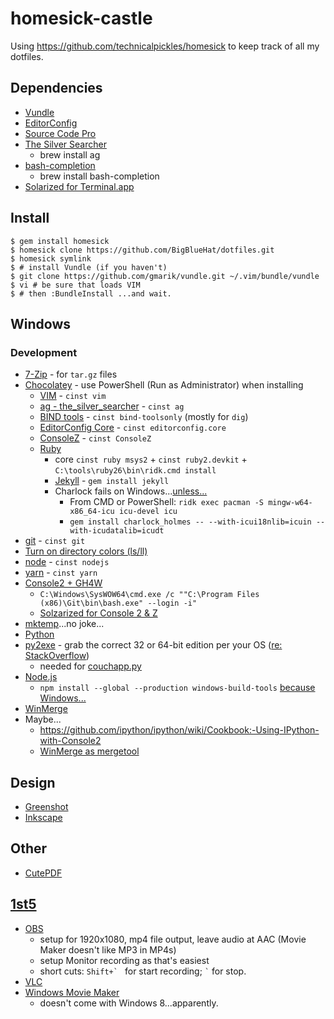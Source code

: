 homesick-castle
===============

Using https://github.com/technicalpickles/homesick to keep track of all my
dotfiles.

## Dependencies

* [Vundle](https://github.com/gmarik/vundle)
* [EditorConfig](http://editorconfig.org/)
* [Source Code Pro](https://github.com/adobe-fonts/source-code-pro/releases)
* [The Silver Searcher](https://github.com/ggreer/the_silver_searcher)
  * brew install ag
* [bash-completion](http://bash-completion.alioth.debian.org/)
  * brew install bash-completion
* [Solarized for Terminal.app](https://github.com/tomislav/osx-terminal.app-colors-solarized)

## Install

    $ gem install homesick
    $ homesick clone https://github.com/BigBlueHat/dotfiles.git
    $ homesick symlink
    $ # install Vundle (if you haven't)
    $ git clone https://github.com/gmarik/vundle.git ~/.vim/bundle/vundle
    $ vi # be sure that loads VIM
    $ # then :BundleInstall ...and wait.

## Windows

### Development

* [7-Zip](http://www.7-zip.org/) - for `tar.gz` files
* [Chocolatey](http://chocolatey.org/) - use PowerShell (Run as Administrator) when installing
  * [VIM](http://www.vim.org/) - `cinst vim`
  * [ag - the_silver_searcher](https://github.com/ggreer/the_silver_searcher/wiki/Windows) - `cinst ag`
  * [BIND tools](https://chocolatey.org/packages/bind-toolsonly) - `cinst bind-toolsonly` (mostly for `dig`)
  * [EditorConfig Core](http://chocolatey.org/packages/editorconfig.core) - `cinst editorconfig.core`
  * [ConsoleZ](https://github.com/cbucher/console#consolez) - `cinst ConsoleZ`
  * [Ruby](http://rubyinstaller.org/downloads/)
    * core `cinst ruby msys2` + `cinst ruby2.devkit` + `C:\tools\ruby26\bin\ridk.cmd install`
    * [Jekyll](http://jekyllrb.com/) - `gem install jekyll`
    * Charlock fails on Windows...[unless...](https://github.com/brianmario/charlock_holmes/issues/84#issuecomment-478335029)
      * From CMD or PowerShell: `ridk exec pacman -S mingw-w64-x86_64-icu icu-devel icu`
      * `gem install charlock_holmes -- --with-icui18nlib=icuin --with-icudatalib=icudt`
* [git](https://git-scm.com) - `cinst git`
* [Turn on directory colors (ls/ll)](https://stackoverflow.com/questions/14049896/setting-colors-for-ls-in-git-bash-on-windows)
* [node](https://nodejs.org/) - `cinst nodejs`
* [yarn](https://yarnpkg.com/) - `cinst yarn`
* [Console2 + GH4W](http://nickberardi.com/using-git-bash-in-console2/)
  * `C:\Windows\SysWOW64\cmd.exe /c ""C:\Program Files (x86)\Git\bin\bash.exe" --login -i"`
  * [Solzarized for Console 2 & Z](https://github.com/stevenharman/console2-solarized)
* [mktemp](http://gnuwin32.sourceforge.net/packages/mktemp.htm)...no joke...
* [Python](https://www.python.org/downloads/windows/)
* [py2exe](http://sourceforge.net/projects/py2exe/files/py2exe/0.6.9/py2exe-0.6.9.win32-py2.7.exe/download) - grab the correct 32 or 64-bit edition per your OS ([re: StackOverflow](http://stackoverflow.com/questions/11288923/cannot-install-py2exe-with-python-2-7))
  * needed for [couchapp.py](http://github.com/couchapp/couchapp)
* [Node.js](http://nodejs.org/)
  * `npm install --global --production windows-build-tools` [because Windows...](https://github.com/nodejs/node-gyp#on-windows)
* [WinMerge](http://winmerge.org/)
* Maybe...
  * https://github.com/ipython/ipython/wiki/Cookbook:-Using-IPython-with-Console2
  * [WinMerge as mergetool](https://gist.github.com/shawndumas/6158524)

## Design
 - [Greenshot](http://getgreenshot.org/)
 - [Inkscape](http://inkscape.org/)

## Other
 - [CutePDF](http://www.cutepdf.com/Products/CutePDF/writer.asp)

## [1st5](http://bigbluehat.com/1st5)
 - [OBS](http://obsproject.com/)
   - setup for 1920x1080, mp4 file output, leave audio at AAC (Movie Maker doesn't like MP3 in MP4s)
   - setup Monitor recording as that's easiest
   - short cuts: ``Shift+` `` for start recording; `` ` `` for stop.
 - [VLC](http://www.videolan.org/vlc/)
 - [Windows Movie Maker](http://windows.microsoft.com/en-US/Windows-Live/movie-maker)
   - doesn't come with Windows 8...apparently.
